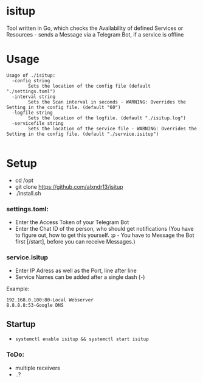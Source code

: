 # isitup
Tool written in Go, which checks the Availability of defined Services or Resources - sends a Message via a Telegram Bot, if a service is offline

# Usage
```
Usage of ./isitup:
  -config string
    	Sets the location of the config file (default "./settings.toml")
  -interval string
    	Sets the Scan interval in seconds - WARNING: Overrides the Setting in the config file. (default "60")
  -logfile string
    	Sets the location of the logfile. (default "./isitup.log")
  -servicefile string
    	Sets the location of the service file - WARNING: Overrides the Setting in the config file. (default "./service.isitup")


```

# Setup

- cd /opt
- git clone https://github.com/alxndr13/isitup
- ./install.sh

### settings.toml:
- Enter the Access Token of your Telegram Bot
- Enter the Chat ID of the person, who should get notifications (You have to figure out, how to get this yourself. :p - You have to Message the Bot first [/start], before you can receive Messages.)

### service.isitup
- Enter IP Adress as well as the Port, line after line
- Service Names can be added after a single dash (-)

Example:
```
192.168.0.100:80-Local Webserver
8.8.8.8:53-Google DNS
```

## Startup

- ``` systemctl enable isitup && systemctl start isitup ```

### ToDo:
- multiple receivers
- ..?
